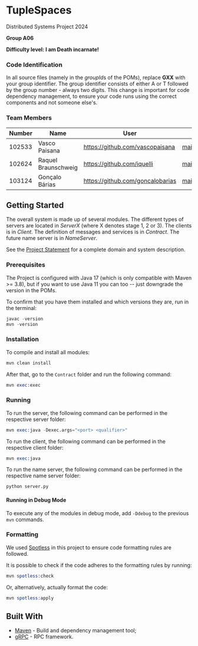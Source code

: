 # TupleSpaces

Distributed Systems Project 2024

**Group A06**

**Difficulty level: I am Death incarnate!**

### Code Identification

In all source files (namely in the *groupId*s of the POMs), replace __GXX__ with your group identifier. The group
identifier consists of either A or T followed by the group number - always two digits. This change is important for
code dependency management, to ensure your code runs using the correct components and not someone else's.

### Team Members

| Number | Name                | User                               | Email                                           |
|--------|---------------------|------------------------------------|-------------------------------------------------|
| 102533 | Vasco Paisana       | <https://github.com/vascopaisana>  | <mailto:vasco.paisana@tecnico.ulisboa.pt>       |
| 102624 | Raquel Braunschweig | <https://github.com/iquelli>       | <mailto:raquel.braunschweig@tecnico.ulisboa.pt> |
| 103124 | Gonçalo Bárias      | <https://github.com/goncalobarias> | <mailto:goncalo.barias@tecnico.ulisboa.pt>      |

## Getting Started

The overall system is made up of several modules. The different types of servers are located in _ServerX_ (where X denotes stage 1, 2 or 3).
The clients is in _Client_.
The definition of messages and services is in _Contract_. The future name server
is in _NameServer_.

See the [Project Statement](https://github.com/tecnico-distsys/TupleSpaces) for a complete domain and system description.

### Prerequisites

The Project is configured with Java 17 (which is only compatible with Maven >= 3.8), but if you want to use Java 11 you
can too -- just downgrade the version in the POMs.

To confirm that you have them installed and which versions they are, run in the terminal:

```s
javac -version
mvn -version
```

### Installation

To compile and install all modules:

```s
mvn clean install
```

After that, go to the `Contract` folder and run the following command:

```s
mvn exec:exec
```

### Running

To run the server, the following command can be performed in the respective server folder:

```s
mvn exec:java -Dexec.args="<port> <qualifier>"
```

To run the client, the following command can be performed in the respective client folder:

```s
mvn exec:java
```

To run the name server, the following command can be performed in the respective name server folder:

```s
python server.py
```

#### Running in Debug Mode

To execute any of the modules in debug mode, add `-Ddebug` to the previous `mvn` commands.

### Formatting

We used [Spotless](https://github.com/diffplug/spotless) in this project to ensure code
formatting rules are followed.

It is possible to check if the code adheres to the formatting rules by running:

```s
mvn spotless:check
```

Or, alternatively, actually format the code:

```s
mvn spotless:apply
```

## Built With

* [Maven](https://maven.apache.org/) - Build and dependency management tool;
* [gRPC](https://grpc.io/) - RPC framework.
